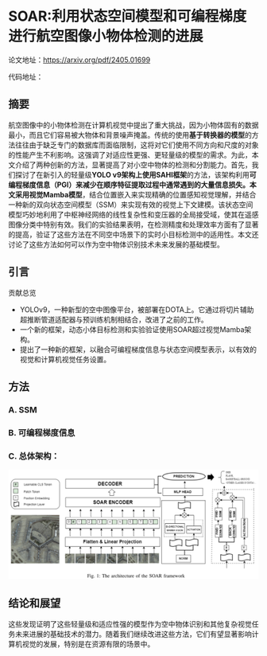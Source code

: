 # SOAR:利用状态空间模型和可编程梯度进行航空图像小物体检测的进展

论文地址：https://arxiv.org/pdf/2405.01699

代码地址：

## 摘要

航空图像中的小物体检测在计算机视觉中提出了重大挑战，因为小物体固有的数据最小，而且它们容易被大物体和背景噪声掩盖。传统的使用**基于转换器的模型**的方法往往由于缺乏专门的数据库而面临限制，这将对它们使用不同方向和尺度的对象的性能产生不利影响。这强调了对适应性更强、更轻量级的模型的需求。为此，本文介绍了两种创新的方法，显著提高了对小空中物体的检测和分割能力。首先，我们探讨了在新引入的轻量级**YOLO v9架构上使用SAHI框架**的方法，该架构利用**可编程梯度信息（PGI）**来减少在顺序特征提取过程中通常遇到的大量信息损失。本文采用**视觉Mamba模型**，结合位置嵌入来实现精确的位置感知视觉理解，并结合一种新的双向状态空间模型（SSM）来实现有效的视觉上下文建模。该状态空间模型巧妙地利用了中枢神经网络的线性复杂性和变压器的全局接受域，使其在遥感图像分类中特别有效。我们的实验结果表明，在检测精度和处理效率方面有了显著的提高，验证了这些方法在不同空中场景下的实时小目标检测中的适用性。本文还讨论了这些方法如何可以作为空中物体识别技术未来发展的基础模型。

## 引言

贡献总览

- YOLOv9，一种新型的空中图像平台，被部署在DOTA上。它通过将切片辅助超推断管道适配器与预训练机制相结合，改进了之前的工作。
- 一个新的框架，动态小体目标检测和实验验证使用SOAR超过视觉Mamba架构。
- 提出了一种新的框架，以融合可编程梯度信息与状态空间模型表示，以有效的视觉和计算机视觉任务设置。

## 方法

### A. SSM



### B. 可编程梯度信息



### C. 总体架构：

![image-20240721210441202](assets/image-20240721210441202.png)

## 结论和展望

这些发现证明了这些轻量级和适应性强的模型作为空中物体识别和其他复杂视觉任务未来进展的基础技术的潜力。随着我们继续改进这些方法，它们有望显著影响计算机视觉的发展，特别是在资源有限的场景中。